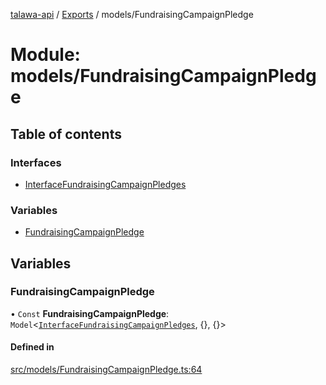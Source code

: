 [talawa-api](../README.md) / [Exports](../modules.md) / models/FundraisingCampaignPledge

# Module: models/FundraisingCampaignPledge

## Table of contents

### Interfaces

- [InterfaceFundraisingCampaignPledges](../interfaces/models_FundraisingCampaignPledge.InterfaceFundraisingCampaignPledges.md)

### Variables

- [FundraisingCampaignPledge](models_FundraisingCampaignPledge.md#fundraisingcampaignpledge)

## Variables

### FundraisingCampaignPledge

• `Const` **FundraisingCampaignPledge**: `Model`\<[`InterfaceFundraisingCampaignPledges`](../interfaces/models_FundraisingCampaignPledge.InterfaceFundraisingCampaignPledges.md), \{\}, \{\}\>

#### Defined in

[src/models/FundraisingCampaignPledge.ts:64](https://github.com/PalisadoesFoundation/talawa-api/blob/095495b/src/models/FundraisingCampaignPledge.ts#L64)
